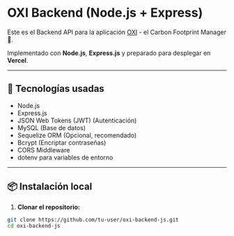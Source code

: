 # OXI Backend (Node.js + Express)

Este es el Backend API para la aplicación [OXI](https://github.com/tu-frontend-repo) - el Carbon Footprint Manager 🌱.

Implementado con **Node.js**, **Express.js** y preparado para desplegar en **Vercel**.

---

## 🚀 Tecnologías usadas
- Node.js
- Express.js
- JSON Web Tokens (JWT) (Autenticación)
- MySQL (Base de datos)
- Sequelize ORM (Opcional, recomendado)
- Bcrypt (Encriptar contraseñas)
- CORS Middleware
- dotenv para variables de entorno

---

## 📦 Instalación local

1. **Clonar el repositorio:**
```bash
git clone https://github.com/tu-user/oxi-backend-js.git
cd oxi-backend-js
